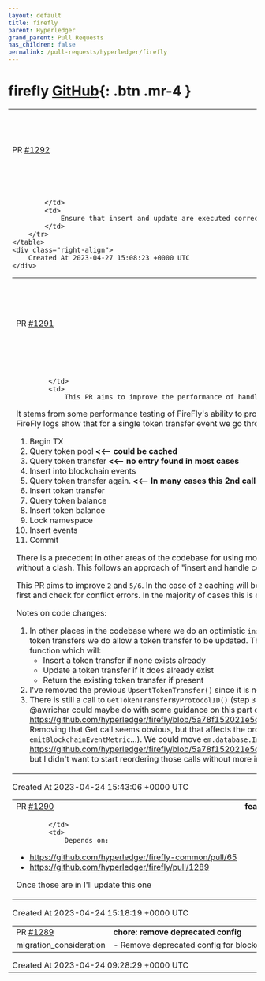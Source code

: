 ```yaml
---
layout: default
title: firefly
parent: Hyperledger
grand_parent: Pull Requests
has_children: false
permalink: /pull-requests/hyperledger/firefly
---
```


# firefly <span class="fs-3 right-align">[GitHub](https://github.com/hyperledger/firefly){: .btn .mr-4 }</span>


<div>
    <table>
        <tr>
            <td>
                PR <a href="https://github.com/hyperledger/firefly/pull/1292" class=".btn">#1292</a>
            </td>
            <td>
                <b>
                    Add proper WHERE clause to contract API updates
                </b>
            </td>
        </tr>
        <tr>
            <td>
                
            </td>
            <td>
                Ensure that insert and update are executed correctly, and add a unique index on ID.
            </td>
        </tr>
    </table>
    <div class="right-align">
        Created At 2023-04-27 15:08:23 +0000 UTC
    </div>
</div>

<div>
    <table>
        <tr>
            <td>
                PR <a href="https://github.com/hyperledger/firefly/pull/1291" class=".btn">#1291</a>
            </td>
            <td>
                <b>
                    Use a more optimistic approach when inserting token transfer events
                </b>
            </td>
        </tr>
        <tr>
            <td>
                
            </td>
            <td>
                This PR aims to improve the performance of handling token transfer event batches from the token connector.

It stems from some performance testing of FireFly's ability to process contract invocations & their respective token transfer events. Analysis of FireFly logs show that for a single token transfer event we go through the following DB calls:

1. Begin TX
2. Query token pool **<<-- could be cached**
3. Query token transfer  **<<-- no entry found in most cases**
4. Insert into blockchain events
5. Query token transfer again.  **<<-- In many cases this 2nd call can take 0.025 seconds on its own**
6. Insert token transfer
7. Query token balance
8. Insert token balance
9. Lock namespace
10. Insert events
11. Commit

There is a precedent in other areas of the codebase for using more "optimistic" approach for DB inserts that are likely to succeed first time without a clash. This follows an approach of "insert and handle conflicts" rather than "check for existing entry, then insert if not found".

This PR aims to improve `2` and `5/6`. In the case of `2` caching will be used to prevent having to call out to the DB for every event. For `5/6` we insert first and check for conflict errors. In the majority of cases this is expected to eliminate `5` entirely.

Notes on code changes:

1. In other places in the codebase where we do an optimistic `insert`, we don't support `update` - only `insert` and `get`. However in the case of token transfers we do allow a token transfer to be updated. This leaves us with the slightly oddly named `InsertUpdateOrGetTokenTransfer()` function which will:
   -  Insert a token transfer if none exists already
   -  Update a token transfer if it does already exist
   -  Return the existing token transfer if present
2. I've removed the previous `UpsertTokenTransfer()` since it is no longer needed
3. There is still a call to `GetTokenTransferByProtocolID()` (step `3` above). I feel like this could be removed entirely but I haven't done that yet. @awrichar could maybe do with some guidance on this part of the code: https://github.com/hyperledger/firefly/blob/5a78f152021e5cb0d32d8ce35cf28aeb03a17534/internal/events/tokens_transferred.go#L77 Removing that Get call seems obvious, but that affects the order of other calls (e.g. `maybePersistBlockchainEvent`, `emitBlockchainEventMetric`...). We could move `em.database.InsertUpdateOrGetTokenTransfer(ctx, &transfer.TokenTransfer)` to before https://github.com/hyperledger/firefly/blob/5a78f152021e5cb0d32d8ce35cf28aeb03a17534/internal/events/tokens_transferred.go#L84 but I didn't want to start reordering those calls without more input from someone like yourself.
            </td>
        </tr>
    </table>
    <div class="right-align">
        Created At 2023-04-24 15:43:06 +0000 UTC
    </div>
</div>

<div>
    <table>
        <tr>
            <td>
                PR <a href="https://github.com/hyperledger/firefly/pull/1290" class=".btn">#1290</a>
            </td>
            <td>
                <b>
                    feat: Upgrade to latest ffresty with mTLS
                </b>
            </td>
        </tr>
        <tr>
            <td>
                
            </td>
            <td>
                Depends on:
- https://github.com/hyperledger/firefly-common/pull/65
- https://github.com/hyperledger/firefly/pull/1289

Once those are in I'll update this one
            </td>
        </tr>
    </table>
    <div class="right-align">
        Created At 2023-04-24 15:18:19 +0000 UTC
    </div>
</div>

<div>
    <table>
        <tr>
            <td>
                PR <a href="https://github.com/hyperledger/firefly/pull/1289" class=".btn">#1289</a>
            </td>
            <td>
                <b>
                    chore: remove deprecated config
                </b>
            </td>
        </tr>
        <tr>
            <td>
                <span class="chip">migration_consideration</span>
            </td>
            <td>
                - Remove deprecated config for blockchain, tokens, factory, database, dex and shared storaged config
            </td>
        </tr>
    </table>
    <div class="right-align">
        Created At 2023-04-24 09:28:29 +0000 UTC
    </div>
</div>

